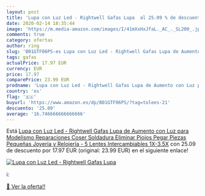 ```yaml
---
layout: post
title: 'Lupa con Luz Led - Rightwell Gafas Lupa  al 25.09 % de descuento'
date: 2020-02-14 18:35:44
image: 'https://m.media-amazon.com/images/I/41mXxHxJfaL._AC_._SL200_.jpg'
comments: true
category: ofertas
author: ring
slug: 'B01GTF06PS-es Lupa con Luz Led - Rightwell Gafas Lupa de Aumento con Luz...'
tags: gafas
actualPrice: 17.97 EUR
currency: EUR
price: 17.97
comparePrice: 23.99 EUR
prodname: 'Lupa con Luz Led - Rightwell Gafas Lupa de Aumento con Luz para Modelismo Reparaciones Coser Soldadura Eliminar Piojos Pegar Piezas Pequeñas Joyería y Relojería - 5 Lentes Intercambiables 1X-3.5X'
country: 'es'
flag: '🇪🇸'
buyurl: 'https://www.amazon.es/dp/B01GTF06PS/?tag=tolees-21'
descuento: '25.09'
average: '16.746666666666666'
---
```


Está [Lupa con Luz Led - Rightwell Gafas Lupa de Aumento con Luz para Modelismo Reparaciones Coser Soldadura Eliminar Piojos Pegar Piezas Pequeñas Joyería y Relojería - 5 Lentes Intercambiables 1X-3.5X](https://www.amazon.es/dp/B01GTF06PS/?tag=tolees-21) con 25.09 de descuento por 17.97 EUR (original: 23.99 EUR) en el siguiente enlace!

[![Lupa con Luz Led - Rightwell Gafas Lupa ](https://m.media-amazon.com/images/I/41mXxHxJfaL._AC_._SL200_.jpg)](https://www.amazon.es/dp/B01GTF06PS/?tag=tolees-21)

ℹ️:


[🛒 Ver la oferta!!](https://www.amazon.es/dp/B01GTF06PS/?tag=tolees-21)
